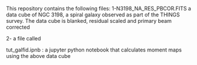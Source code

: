 This repository contains the following files: 
    1-N3198_NA_RES_PBCOR.FITS a data cube of NGC 3198, a spiral galaxy 
    observed as part of the THINGS survey. The data cube is blanked, residual scaled 
    and primary beam corrected
    
   2- a file called 
   
   tut_galfid.ipnb : a jupyter python notebook that calculates moment maps using the above data cube
